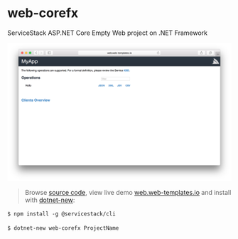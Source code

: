 # web-corefx

ServiceStack ASP.NET Core Empty Web project on .NET Framework

[![](https://raw.githubusercontent.com/ServiceStack/Assets/master/csharp-templates/web.png)](http://web.web-templates.io/)

> Browse [source code](https://github.com/NetFrameworkCoreTemplates/web-corefx), view live demo [web.web-templates.io](http://web.web-templates.io) and install with [dotnet-new](http://docs.servicestack.net/dotnet-new):

    $ npm install -g @servicestack/cli

    $ dotnet-new web-corefx ProjectName

